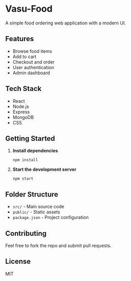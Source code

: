 # Vasu-Food

A simple food ordering web application with a modern UI.

## Features

- Browse food items
- Add to cart
- Checkout and order
- User authentication
- Admin dashboard

## Tech Stack

- React
- Node.js
- Express
- MongoDB
- CSS

## Getting Started

1. **Install dependencies**
   ```fish
   npm install
   ```
2. **Start the development server**
   ```fish
   npm start
   ```

## Folder Structure

- `src/` - Main source code
- `public/` - Static assets
- `package.json` - Project configuration

## Contributing

Feel free to fork the repo and submit pull requests.

## License

MIT
